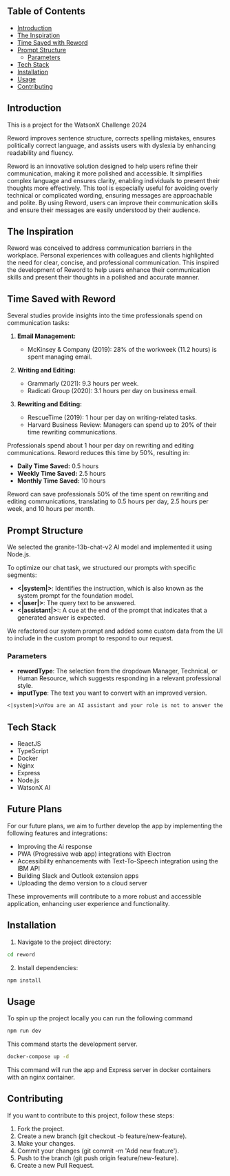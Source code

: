 ## Table of Contents <!-- omit in toc -->

- [Introduction](#introduction)
- [The Inspiration](#the-inspiration)
- [Time Saved with Reword](#time-saved-with-reword)
- [Prompt Structure](#prompt-structure)
  - [Parameters](#parameters)
- [Tech Stack](#tech-stack)
- [Installation](#installation)
- [Usage](#usage)
- [Contributing](#contributing)

## Introduction

This is a project for the WatsonX Challenge 2024

Reword improves sentence structure, corrects spelling mistakes, ensures politically correct language, and assists users with dyslexia by enhancing readability and fluency.

Reword is an innovative solution designed to help users refine their communication, making it more polished and accessible. It simplifies complex language and ensures clarity, enabling individuals to present their thoughts more effectively. This tool is especially useful for avoiding overly technical or complicated wording, ensuring messages are approachable and polite. By using Reword, users can improve their communication skills and ensure their messages are easily understood by their audience.

## The Inspiration

Reword was conceived to address communication barriers in the workplace. Personal experiences with colleagues and clients highlighted the need for clear, concise, and professional communication. This inspired the development of Reword to help users enhance their communication skills and present their thoughts in a polished and accurate manner.

## Time Saved with Reword

Several studies provide insights into the time professionals spend on communication tasks:

1. **Email Management:**

   - McKinsey & Company (2019): 28% of the workweek (11.2 hours) is spent managing email.

2. **Writing and Editing:**

   - Grammarly (2021): 9.3 hours per week.
   - Radicati Group (2020): 3.1 hours per day on business email.

3. **Rewriting and Editing:**
   - RescueTime (2019): 1 hour per day on writing-related tasks.
   - Harvard Business Review: Managers can spend up to 20% of their time rewriting communications.

Professionals spend about 1 hour per day on rewriting and editing communications. Reword reduces this time by 50%, resulting in:

- **Daily Time Saved:** 0.5 hours
- **Weekly Time Saved:** 2.5 hours
- **Monthly Time Saved:** 10 hours

Reword can save professionals 50% of the time spent on rewriting and editing communications, translating to 0.5 hours per day, 2.5 hours per week, and 10 hours per month.

## Prompt Structure

We selected the granite-13b-chat-v2 AI model and implemented it using Node.js.

To optimize our chat task, we structured our prompts with specific segments:

- **<|system|>**: Identifies the instruction, which is also known as the system prompt for the foundation model.
- **<|user|>**: The query text to be answered.
- **<|assistant|>:**: A cue at the end of the prompt that indicates that a generated answer is expected.

We refactored our system prompt and added some custom data from the UI to include in the custom prompt to respond to our request.

### Parameters

- **rewordType**: The selection from the dropdown Manager, Technical, or Human Resource, which suggests responding in a relevant professional style.
- **inputType**: The text you want to convert with an improved version.

```txt
<|system|>\nYou are an AI assistant and your role is not to answer the question! we want to refine users messages, making them more polished and suitable for the intended response. Please respond only with an improved version of the user's input without initiating a conversation or requesting additional information.\n<|user|>\nCould you transform the following text into an appropriate response style from a ${rewordType} department? "${inputText}"\n<|assistant|>\n;
```

## Tech Stack

- ReactJS
- TypeScript
- Docker
- Nginx
- Express
- Node.js
- WatsonX AI

## Future Plans

For our future plans, we aim to further develop the app by implementing the following features and integrations:

- Improving the Ai response
- PWA (Progressive web app) integrations with Electron
- Accessibility enhancements with Text-To-Speech integration using the IBM API
- Building Slack and Outlook extension apps
- Uploading the demo version to a cloud server

These improvements will contribute to a more robust and accessible application, enhancing user experience and functionality.

## Installation


1. Navigate to the project directory:

```bash
cd reword
```

2. Install dependencies:

```bash
npm install
```

## Usage

To spin up the project locally you can run the following command

```bash
npm run dev
```

This command starts the development server.

```bash
docker-compose up -d
```

This command will run the app and Express server in docker containers with an nginx container.

## Contributing

If you want to contribute to this project, follow these steps:

1. Fork the project.
2. Create a new branch (git checkout -b feature/new-feature).
3. Make your changes.
4. Commit your changes (git commit -m 'Add new feature').
5. Push to the branch (git push origin feature/new-feature).
6. Create a new Pull Request.
